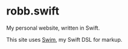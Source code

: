 # robb.swift

My personal website, written in Swift.

This site uses [Swim](http://github.com/robb/Swim/), my Swift DSL for markup.
